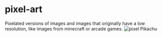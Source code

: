 # pixel-art

Pixelated versions of images and images that originally have a low resolution, like images from minecraft or arcade games.
![pixel Pikachu](https://user-images.githubusercontent.com/109108536/182130279-8cc77124-9d42-440c-a98f-24385e31247a.png)
